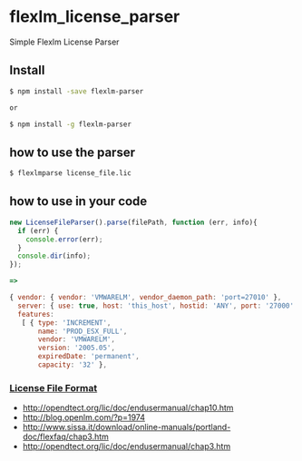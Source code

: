 # flexlm_license_parser
Simple Flexlm License Parser

## Install

```bash
$ npm install -save flexlm-parser

or

$ npm install -g flexlm-parser
```

## how to use the parser

```bash
$ flexlmparse license_file.lic

```

## how to use in your code

```javascript
new LicenseFileParser().parse(filePath, function (err, info){
  if (err) {
    console.error(err);
  }
  console.dir(info);
});

=>

{ vendor: { vendor: 'VMWARELM', vendor_daemon_path: 'port=27010' },
  server: { use: true, host: 'this_host', hostid: 'ANY', port: '27000' },
  features:
   [ { type: 'INCREMENT',
       name: 'PROD_ESX_FULL',
       vendor: 'VMWARELM',
       version: '2005.05',
       expiredDate: 'permanent',
       capacity: '32' },


```


### [License File Format](http://www.polarhome.com:823/doc/library/SGI_bookshelves/SGI_Developer/books/FLEXlm_PG/sgi_html/ch10.html)

- http://opendtect.org/lic/doc/endusermanual/chap10.htm
- http://blog.openlm.com/?p=1974
- http://www.sissa.it/download/online-manuals/portland-doc/flexfaq/chap3.htm
- http://opendtect.org/lic/doc/endusermanual/chap3.htm

